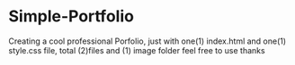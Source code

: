 # Simple-Portfolio
Creating a cool professional Porfolio, just with one(1) index.html and one(1) style.css file, total (2)files and (1) image folder
feel free to use thanks
